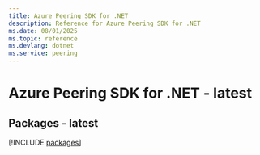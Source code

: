 ```yaml
---
title: Azure Peering SDK for .NET
description: Reference for Azure Peering SDK for .NET
ms.date: 08/01/2025
ms.topic: reference
ms.devlang: dotnet
ms.service: peering
---
```

# Azure Peering SDK for .NET - latest
## Packages - latest
[!INCLUDE [packages](peering-index.md)]